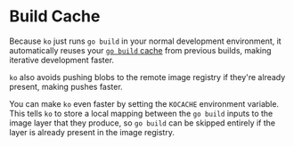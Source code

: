 # Build Cache

Because `ko` just runs `go build` in your normal development environment, it automatically reuses your [`go build` cache](https://pkg.go.dev/cmd/go#hdr-Build_and_test_caching) from previous builds, making iterative development faster.

`ko` also avoids pushing blobs to the remote image registry if they're already present, making pushes faster.

You can make `ko` even faster by setting the `KOCACHE` environment variable.
This tells `ko` to store a local mapping between the `go build` inputs to the image layer that they produce, so `go build` can be skipped entirely if the layer is already present in the image registry.

